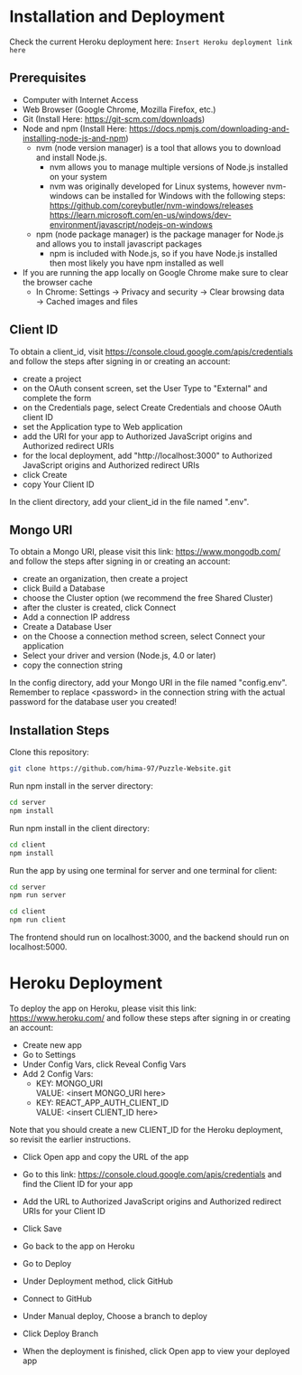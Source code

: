 # Installation and Deployment

Check the current Heroku deployment here: `Insert Heroku deployment link here`

## Prerequisites

-   Computer with Internet Access
-   Web Browser (Google Chrome, Mozilla Firefox, etc.)
-   Git (Install Here: https://git-scm.com/downloads)
-   Node and npm (Install Here: https://docs.npmjs.com/downloading-and-installing-node-js-and-npm)
    - nvm (node version manager) is a tool that allows you to download and install Node.js.
        - nvm allows you to manage multiple versions of Node.js installed on your system
        - nvm was originally developed for Linux systems, however nvm-windows can be installed for Windows with the following steps: <br>
          https://github.com/coreybutler/nvm-windows/releases <br>
          https://learn.microsoft.com/en-us/windows/dev-environment/javascript/nodejs-on-windows
    - npm (node package manager) is the package manager for Node.js and allows you to install javascript packages
        - npm is included with Node.js, so if you have Node.js installed then most likely you have npm installed as well
-   If you are running the app locally on Google Chrome make sure to clear the browser cache
    - In Chrome: Settings → Privacy and security → Clear browsing data → Cached images and files

## Client ID

To obtain a client_id, visit https://console.cloud.google.com/apis/credentials and follow the steps after signing in or creating an account:

* create a project
* on the OAuth consent screen, set the User Type to "External" and complete the form
* on the Credentials page, select Create Credentials and choose OAuth client ID
* set the Application type to Web application
* add the URI for your app to Authorized JavaScript origins and Authorized redirect URIs
* for the local deployment, add "http://localhost:3000" to Authorized JavaScript origins and Authorized redirect URIs
* click Create
* copy Your Client ID

In the client directory, add your client_id in the file named ".env".

## Mongo URI

To obtain a Mongo URI, please visit this link: https://www.mongodb.com/ and follow the steps after signing in or creating an account:

* create an organization, then create a project
* click Build a Database
* choose the Cluster option (we recommend the free Shared Cluster)
* after the cluster is created, click Connect
* Add a connection IP address
* Create a Database User
* on the Choose a connection method screen, select Connect your application
* Select your driver and version (Node.js, 4.0 or later)
* copy the connection string

In the config directory, add your Mongo URI in the file named "config.env". <br>
Remember to replace \<password> in the connection string with the actual password for the database user you created!

## Installation Steps

Clone this repository:

```sh
git clone https://github.com/hima-97/Puzzle-Website.git
```

Run npm install in the server directory:

```sh
cd server
npm install
```

Run npm install in the client directory:

```sh
cd client
npm install
```

Run the app by using one terminal for server and one terminal for client:

```sh
cd server
npm run server
```

```sh
cd client
npm run client
```

The frontend should run on localhost:3000, and the backend should run on localhost:5000.

# Heroku Deployment

To deploy the app on Heroku, please visit this link: https://www.heroku.com/ and follow these steps after signing in or creating an account:

* Create new app
* Go to Settings
* Under Config Vars, click Reveal Config Vars
* Add 2 Config Vars:
    - KEY: MONGO_URI <br>
      VALUE: \<insert MONGO_URI here>
    - KEY: REACT_APP_AUTH_CLIENT_ID <br>
      VALUE: \<insert CLIENT_ID here>

Note that you should create a new CLIENT_ID for the Heroku deployment, so revisit the earlier instructions.

* Click Open app and copy the URL of the app
* Go to this link: https://console.cloud.google.com/apis/credentials and find the Client ID for your app
* Add the URL to Authorized JavaScript origins and Authorized redirect URIs for your Client ID
* Click Save

* Go back to the app on Heroku
* Go to Deploy
* Under Deployment method, click GitHub
* Connect to GitHub
* Under Manual deploy, Choose a branch to deploy
* Click Deploy Branch
* When the deployment is finished, click Open app to view your deployed app
